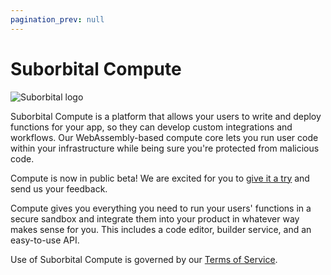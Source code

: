 ```yaml
---
pagination_prev: null
---
```

# Suborbital Compute

![Suborbital logo](/img/suborbital-logo-wide.svg)

Suborbital Compute is a platform that allows your users to write and deploy 
functions for your app, so they can develop custom integrations and 
workflows. Our WebAssembly-based compute core lets you run user code within your infrastructure while being sure you're protected from malicious code.

Compute is now in public beta! We are excited for you to [give it a try](/get-started)
and send us your feedback. 

Compute gives you everything you need to run your users' functions in a secure sandbox and integrate them into your product in whatever way makes sense for you. This includes a code editor, builder service, and an easy-to-use API.

Use of Suborbital Compute is governed by our [Terms of Service](https://suborbital.network/terms-of-service.pdf).

